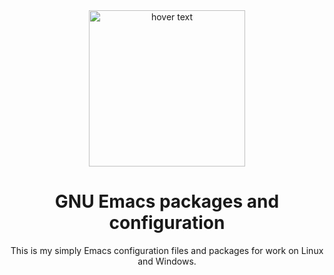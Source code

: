 <div align="center">
  <img src="https://github.com/SciBourne/emacs.d/raw/master/img/logo.png" width="250" title="hover text">
  <h1>GNU Emacs packages and configuration</h1>
</div>

<p align="center">
  This is my simply Emacs configuration files and packages for work on Linux and Windows.
</p>
